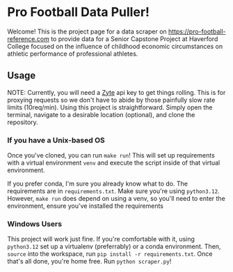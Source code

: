 # Pro Football Data Puller!
Welcome! This is the project page for a data scraper on https://pro-football-reference.com to provide data for a Senior Capstone Project at Haverford College focused on the influence of childhood economic circumstances on athletic performance of professional athletes.

## Usage
NOTE: Currently, you will need a [Zyte](https://www.zyte.com/) api key to get things rolling. This is for proxying requests so we don't have to abide by those painfully slow rate limits (10req/min).
Using this project is straightforward. Simply open the terminal, navigate to a desirable location (optional), and clone the repository.

### If you have a Unix-based OS
Once you've cloned, you can run `make run`! This will set up requirements with a virtual environment `venv` and execute the script inside of that virtual environment.

If you prefer conda, I'm sure you already know what to do. The requirements are in `requirements.txt`. Make sure you're using `python3.12`.
However, `make run` does depend on using a venv, so you'll need to enter the environment, ensure you've installed the requirements

### Windows Users
This project will work just fine. If you're comfortable with it, using `python3.12` set up a virtualenv (preferrably) or a conda environment. Then, `source` into the workspace, run `pip install -r requirements.txt`. Once that's all done, you're home free. Run `python scraper.py`!
